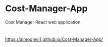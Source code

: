# Cost-Manager-App
Cost Manager React web application.
#
https://almoglevi1.github.io/Cost-Manager-App/
